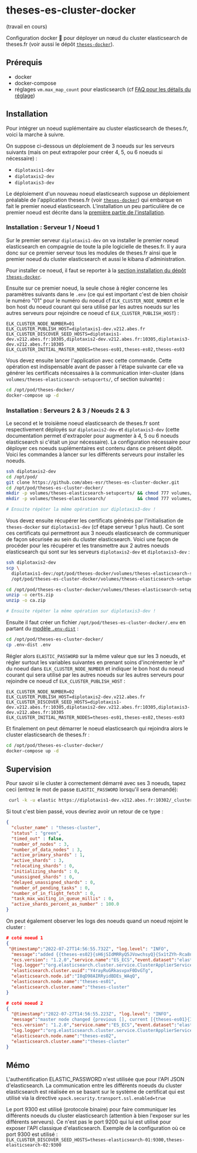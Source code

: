 # theses-es-cluster-docker

(travail en cours)

Configuration docker 🐳 pour déployer un nœud du cluster elasticsearch de theses.fr (voir aussi le dépôt [``theses-docker``](https://github.com/abes-esr/theses-docker)). 

## Prérequis


- docker
- docker-compose
- réglages ``vm.max_map_count`` pour elasticsearch (cf [FAQ pour les détails du réglage](https://github.com/abes-esr/theses-docker/blob/develop/README-faq.md#comment-r%C3%A9gler-vmmax_map_count-pour-elasticsearch-))

## Installation

Pour intégrer un noeud suplémentaire au cluster elasticsearch de theses.fr, voici la marche à suivre.

On suppose ci-dessous un déploiement de 3 noeuds sur les serveurs suivants (mais on peut extrapoler pour créer 4, 5, ou 6 noeuds si nécessaire) :
- ``diplotaxis1-dev``
- ``diplotaxis2-dev``
- ``diplotaxis3-dev``

Le déploiement d'un nouveau noeud elasticsearch suppose un déploiement préalable de l'application theses.fr (voir [``theses-docker``](https://github.com/abes-esr/theses-docker)) qui embarque en fait le premier noeud elasticsearch. L'installation un peu particulière de ce premier noeud est décrite dans la [première partie de l'installation](#installation--serveur-1--noeud-1).


### Installation : Serveur 1 / Noeud 1

Sur le premier serveur ``diplotaxis1-dev`` on va installer le premier noeud elasticsearch en compagnie de toute la pile logicielle de theses.fr. Il y aura donc sur ce premier serveur tous les modules de theses.fr ainsi que le premier noeud du cluster elasticsearch et aussi le kibana d'administration.

Pour installer ce noeud, il faut se reporter à la [section installation du dépôt ``theses-docker``](README.md#installation).

Ensuite sur ce premier noeud, la seule chose à régler concerne les paramètres suivants dans le ``.env`` (ce qui est important c'est de bien choisir le numéro "01" pour le numéro du noeud cf ``ELK_CLUSTER_NODE_NUMBER`` et le bon host du noeud courant qui sera utilisé par les autres noeuds sur les autres serveurs pour rejoindre ce noeud cf ``ELK_CLUSTER_PUBLISH_HOST``) :
```env
ELK_CLUSTER_NODE_NUMBER=01
ELK_CLUSTER_PUBLISH_HOST=diplotaxis1-dev.v212.abes.fr
ELK_CLUSTER_DISCOVER_SEED_HOSTS=diplotaxis1-dev.v212.abes.fr:10305,diplotaxis2-dev.v212.abes.fr:10305,diplotaxis3-dev.v212.abes.fr:10305
ELK_CLUSTER_INITIAL_MASTER_NODES=theses-es01,theses-es02,theses-es03
```

Vous devez ensuite lancer l'application avec cette commande. Cette opération est indispensable avant de passer à l'étape suivante car elle va générer les certificats nécessaires à la communication inter-cluster (dans ``volumes/theses-elasticsearch-setupcerts/``, cf section suivante) :
```bash
cd /opt/pod/theses-docker/
docker-compose up -d
```

### Installation : Serveurs 2 & 3 / Noeuds 2 & 3

Le second et le troisième noeud elasticsearch de theses.fr sont respectivement déployés sur ``diplotaxis2-dev`` et ``diplotaxis3-dev`` (cette documentation permet d'extrapoler pour augmenter à 4, 5 ou 6 noeuds elasticsearch si c'était un jour nécessaire). La configuration nécessaire pour déployer ces noeuds suplémentaires est contenu dans ce présent dépôt. Voici les commandes à lancer sur les différents serveurs pour installer les noeuds.

```bash
ssh diplotaxis2-dev
cd /opt/pod/
git clone https://github.com/abes-esr/theses-es-cluster-docker.git
cd /opt/pod/theses-es-cluster-docker/
mkdir -p volumes/theses-elasticsearch-setupcerts/ && chmod 777 volumes/theses-elasticsearch-setupcerts/
mkdir -p volumes/theses-elasticsearch/            && chmod 777 volumes/theses-elasticsearch/

# Ensuite répéter la même opération sur diplotaxis3-dev !
```

Vous devez ensuite récupérer les certificats générés par l'initialisation de ``theses-docker`` sur ``diplotaxis1-dev`` (cf étape serveur 1 plus haut). Ce sont ces certificats qui permettront aux 3 noeuds elasticsearch de communiquer de façon sécurisée au sein du cluster elasticsearch. Voici une façon de  procéder pour les récupérer et les transmettre aux 2 autres noeuds elasticsearch qui sont sur les serveurs ``diplotaxis2-dev`` et ``diplotaxis3-dev`` :
```bash
ssh diplotaxis2-dev
scp \
  diplotaxis1-dev:/opt/pod/theses-docker/volumes/theses-elasticsearch-setupcerts/*.zip \
  /opt/pod/theses-es-cluster-docker/volumes/theses-elasticsearch-setupcerts/

cd /opt/pod/theses-es-cluster-docker/volumes/theses-elasticsearch-setupcerts/
unzip -o certs.zip
unzip -o ca.zip

# Ensuite répéter la même opération sur diplotaxis3-dev !
```

Ensuite il faut créer un fichier ``/opt/pod/theses-es-cluster-docker/.env`` en partant du [modèle ``.env-dist``](./.env-dist) :
```bash
cd /opt/pod/theses-es-cluster-docker/
cp .env-dist .env
```

Régler alors ``ELASTIC_PASSWORD`` sur la même valeur que sur les 3 noeuds, et régler surtout les variables suivantes en prenant soins d'incrémenter le n° du noeud dans ``ELK_CLUSTER_NODE_NUMBER`` et indiquer le bon host du noeud courant qui sera utilisé par les autres noeuds sur les autres serveurs pour rejoindre ce noeud cf ``ELK_CLUSTER_PUBLISH_HOST`` :
```env
ELK_CLUSTER_NODE_NUMBER=02
ELK_CLUSTER_PUBLISH_HOST=diplotaxis2-dev.v212.abes.fr
ELK_CLUSTER_DISCOVER_SEED_HOSTS=diplotaxis1-dev.v212.abes.fr:10305,diplotaxis2-dev.v212.abes.fr:10305,diplotaxis3-dev.v212.abes.fr:10305
ELK_CLUSTER_INITIAL_MASTER_NODES=theses-es01,theses-es02,theses-es03
```

Et finalement on peut démarrer le noeud elasticsearch qui rejoindra alors le cluster elasticsearch de theses.fr :
```bash
cd /opt/pod/theses-es-cluster-docker/
docker-compose up -d
```

## Supervision

Pour savoir si le cluster à correctement démarré avec ses 3 noeuds, tapez ceci (entrez le mot de passe ``ELASTIC_PASSWORD`` lorsqu'il sera demandé):
```bash
 curl -k -u elastic https://diplotaxis1-dev.v212.abes.fr:10302/_cluster/health?pretty
```

Si tout c'est bien passé, vous devriez avoir un retour de ce type :
```json
{
  "cluster_name" : "theses-cluster",
  "status" : "green",
  "timed_out" : false,
  "number_of_nodes" : 3,
  "number_of_data_nodes" : 3,
  "active_primary_shards" : 1,
  "active_shards" : 3,
  "relocating_shards" : 0,
  "initializing_shards" : 0,
  "unassigned_shards" : 0,
  "delayed_unassigned_shards" : 0,
  "number_of_pending_tasks" : 0,
  "number_of_in_flight_fetch" : 0,
  "task_max_waiting_in_queue_millis" : 0,
  "active_shards_percent_as_number" : 100.0
}
```

On peut également observer les logs des noeuds quand un noeud rejoint le cluster :
```json
# coté noeud 1
{
 "@timestamp":"2022-07-27T14:56:55.732Z", "log.level": "INFO",
  "message":"added {{theses-es02}{sH6jSIdMRRyQ5JVowchsyQ}{Sx1tZYh-Rca8nt3GQ2Z-ng}{theses-es02}{172.31.0.2}{172.31.0.2:9300}{cdfhilmrstw}}, term: 5, version: 158, reason: Publication{term=5, version=158}",
  "ecs.version": "1.2.0","service.name":"ES_ECS","event.dataset":"elasticsearch.server","process.thread.name":"elasticsearch[theses-es01][clusterApplierService#updateTask][T#1]",
  "log.logger":"org.elasticsearch.cluster.service.ClusterApplierService",
  "elasticsearch.cluster.uuid":"Y4rayRuGRkasvpxF0DvGTg",
  "elasticsearch.node.id":"I8qD98AIRRyidBDEs_WAqQ",
  "elasticsearch.node.name":"theses-es01",
  "elasticsearch.cluster.name":"theses-cluster"
}

# coté noeud 2
{
  "@timestamp":"2022-07-27T14:56:55.223Z", "log.level": "INFO",
  "message":"master node changed {previous [], current [{theses-es01}{I8qD98AIRRyidBDEs_WAqQ}{8Bc5pUJnTmyG6qNhZDIFTw}{theses-es01}{172.31.0.6}{172.31.0.6:9300}{cdfhilmrstw}]}, added {{theses-es01}{I8qD98AIRRyidBDEs_WAqQ}{8Bc5pUJnTmyG6qNhZDIFTw}{theses-es01}{172.31.0.6}{172.31.0.6:9300}{cdfhilmrstw}}, term: 5, version: 158, reason: ApplyCommitRequest{term=5, version=158, sourceNode={theses-es01}{I8qD98AIRRyidBDEs_WAqQ}{8Bc5pUJnTmyG6qNhZDIFTw}{theses-es01}{172.31.0.6}{172.31.0.6:9300}{cdfhilmrstw}{ml.machine_memory=1073741824, ml.max_jvm_size=536870912, xpack.installed=true}}",
  "ecs.version": "1.2.0","service.name":"ES_ECS","event.dataset":"elasticsearch.server","process.thread.name":"elasticsearch[theses-es02][clusterApplierService#updateTask][T#1]",
  "log.logger":"org.elasticsearch.cluster.service.ClusterApplierService",
  "elasticsearch.node.name":"theses-es02",
  "elasticsearch.cluster.name":"theses-cluster"
}
```


## Mémo

L'authentification ELASTIC_PASSWORD n'est utilisée que pour l'API JSON d'elasticsearch. La communication entre les différents noeuds du cluster elasticsearch est réalisée en se basant sur le système de certificat qui est utilisé via la directive ``xpack.security.transport.ssl.enabled=true``

Le port 9300 est utilisé (protocole binaire) pour faire communiquer les différents noeuds du cluster elasticsearch (attention à bien l'exposer sur les différents serveurs). Ce n'est pas le port 9200 qui lui est utilisé pour exposer l'API classique d'elasticsearch. Exemple de la configuration où ce port 9300 est utilisé :  
``ELK_CLUSTER_DISCOVER_SEED_HOSTS=theses-elasticsearch-01:9300,theses-elasticsearch-02:9300``
